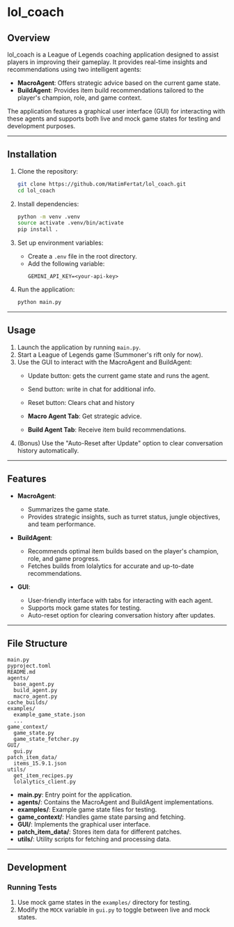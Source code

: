 # lol_coach

## Overview
lol_coach is a League of Legends coaching application designed to assist players in improving their gameplay. It provides real-time insights and recommendations using two intelligent agents:

- **MacroAgent**: Offers strategic advice based on the current game state.
- **BuildAgent**: Provides item build recommendations tailored to the player's champion, role, and game context.

The application features a graphical user interface (GUI) for interacting with these agents and supports both live and mock game states for testing and development purposes.

---


## Installation

1. Clone the repository:
   ```bash
   git clone https://github.com/HatimFertat/lol_coach.git
   cd lol_coach
   ```

2. Install dependencies:
   ```bash
   python -m venv .venv
   source activate .venv/bin/activate
   pip install .
   ```

3. Set up environment variables:
   - Create a `.env` file in the root directory.
   - Add the following variable:
     ```
     GEMINI_API_KEY=<your-api-key>
     ```

4. Run the application:
   ```bash
   python main.py
   ```

---

## Usage

1. Launch the application by running `main.py`.
2. Start a League of Legends game (Summoner's rift only for now).
3. Use the GUI to interact with the MacroAgent and BuildAgent:
   - Update button: gets the current game state and runs the agent.
   - Send button: write in chat for additional info.
   - Reset button: Clears chat and history

   - **Macro Agent Tab**: Get strategic advice.
   - **Build Agent Tab**: Receive item build recommendations.
4. (Bonus) Use the "Auto-Reset after Update" option to clear conversation history automatically.

---

## Features
- **MacroAgent**:
  - Summarizes the game state.
  - Provides strategic insights, such as turret status, jungle objectives, and team performance.

- **BuildAgent**:
  - Recommends optimal item builds based on the player's champion, role, and game progress.
  - Fetches builds from lolalytics for accurate and up-to-date recommendations.

- **GUI**:
  - User-friendly interface with tabs for interacting with each agent.
  - Supports mock game states for testing.
  - Auto-reset option for clearing conversation history after updates.

---

## File Structure

```
main.py
pyproject.toml
README.md
agents/
  base_agent.py
  build_agent.py
  macro_agent.py
cache_builds/
examples/
  example_game_state.json
  ...
game_context/
  game_state.py
  game_state_fetcher.py
GUI/
  gui.py
patch_item_data/
  items_15.9.1.json
utils/
  get_item_recipes.py
  lolalytics_client.py
```

- **main.py**: Entry point for the application.
- **agents/**: Contains the MacroAgent and BuildAgent implementations.
- **examples/**: Example game state files for testing.
- **game_context/**: Handles game state parsing and fetching.
- **GUI/**: Implements the graphical user interface.
- **patch_item_data/**: Stores item data for different patches.
- **utils/**: Utility scripts for fetching and processing data.

---

## Development

### Running Tests
1. Use mock game states in the `examples/` directory for testing.
2. Modify the `MOCK` variable in `gui.py` to toggle between live and mock states.
